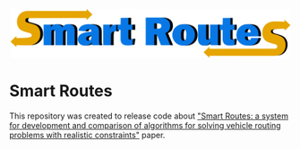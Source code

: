 <p align="center">
    <img src="data/images/logo.png" width="500" />
</p>


# Smart Routes
This repository was created to release code about ["Smart Routes: a system for development and comparison of algorithms for solving vehicle routing problems with realistic constraints"](https://damdid2023.hse.ru/mirror/pubs/share/867941947.pdf) paper.

